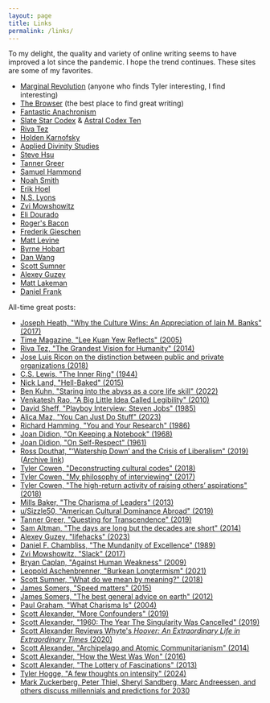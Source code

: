 ```yaml
---
layout: page
title: Links
permalink: /links/
---
```


To my delight, the quality and variety of online writing seems to have improved a lot since the pandemic. I hope the trend continues. These sites are some of my favorites.

* [Marginal Revolution](http://marginalrevolution.com/) (anyone who finds Tyler interesting, I find interesting)
* [The Browser](https://thebrowser.com/) (the best place to find great writing)
* [Fantastic Anachronism](https://fantasticanachronism.com/)
* [Slate Star Codex](http://slatestarcodex.com/) & [Astral Codex Ten](https://astralcodexten.substack.com/archive)
* [Riva Tez](https://www.hardtowrite.com/)
* [Holden Karnofsky](https://www.cold-takes.com/)
* [Applied Divinity Studies](https://applieddivinitystudies.com/)
* [Steve Hsu](https://infoproc.blogspot.com/)
* [Tanner Greer](https://scholars-stage.org/)
* [Samuel Hammond](https://www.secondbest.ca/)
* [Noah Smith](https://www.noahpinion.blog/)
* [Erik Hoel](https://www.theintrinsicperspective.com/archive)
* [N.S. Lyons](https://theupheaval.substack.com/archive)
* [Zvi Mowshowitz](https://thezvi.substack.com/archive)
* [Eli Dourado](https://elidourado.com/archive/)
* [Roger's Bacon](https://www.secretorum.life/archive)
* [Frederik Gieschen](https://neckar.substack.com/archive)
* [Matt Levine](https://www.bloomberg.com/view/topics/money-stuff)
* [Byrne Hobart](https://diff.substack.com/)
* [Dan Wang](https://danwang.co/)
* [Scott Sumner](https://themoneyillusion.com/)
* [Alexey Guzey](https://guzey.com/)
* [Matt Lakeman](https://dormin.org/)
* [Daniel Frank](https://danfrank.ca/)

All-time great posts:

- [Joseph Heath, "Why the Culture Wins: An Appreciation of Iain M. Banks" (2017)](https://www.sciphijournal.org/index.php/2017/11/12/why-the-culture-wins-an-appreciation-of-iain-m-banks/)
- [Time Magazine, "Lee Kuan Yew Reflects" (2005)](http://content.time.com/time/subscriber/printout/0,8816,1137705,00.html)
- [Riva Tez, "The Grandest Vision for Humanity" (2014)](https://www.hardtowrite.com/grandestvision/)
- [Jose Luis Ricon on the distinction between public and private organizations (2018)](https://nintil.com/the-crumbling-public-private-distinction) 
- [C.S. Lewis, "The Inner Ring" (1944)](https://www.lewissociety.org/innerring/)
- [Nick Land, "Hell-Baked" (2015)](https://archive.ph/NdGZ4)
- [Ben Kuhn, "Staring into the abyss as a core life skill" (2022)](https://www.benkuhn.net/abyss/)
- [Venkatesh Rao, "A Big Little Idea Called Legibility" (2010)](https://www.ribbonfarm.com/2010/07/26/a-big-little-idea-called-legibility/)
- [David Sheff, "Playboy Interview: Steven Jobs" (1985)](https://allaboutstevejobs.com/verbatim/interviews/playboy_1985)
- [Alica Maz, "You Can Just Do Stuff" (2023)](https://alicemaz.substack.com/p/you-can-just-do-stuff)
- [Richard Hamming, "You and Your Research" (1986)](https://www.cs.virginia.edu/~robins/YouAndYourResearch.html)
- [Joan Didion, "On Keeping a Notebook" (1968)](https://accessinghigherground.org/handouts2013/HTCTU%20Alt%20Format%20Manuals/Processing%20PDF%20Sample%20Files/00%20On%20Keeping%20a%20Notebook.pdf)
- [Joan Didion, "On Self-Respect" (1961)](https://www.vogue.com/article/joan-didion-self-respect-essay-1961)
- [Ross Douthat, "‘Watership Down’ and the Crisis of Liberalism" (2019)](https://www.nytimes.com/2019/10/22/opinion/watership-down-liberalism.html) ([Archive link](https://web.archive.org/web/20191022102037/https://www.nytimes.com/2019/10/22/opinion/watership-down-liberalism.html))
- [Tyler Cowen, "Deconstructing cultural codes" (2018)](https://marginalrevolution.com/marginalrevolution/2018/12/deconstructing-cultural-codes.html)
- [Tyler Cowen, "My philosophy of interviewing" (2017)](https://marginalrevolution.com/marginalrevolution/2017/09/my-philosophy-of-interviewing.html)
- [Tyler Cowen, "The high-return activity of raising others’ aspirations" (2018)](https://marginalrevolution.com/marginalrevolution/2018/10/high-return-activity-raising-others-aspirations.html)
- [Mills Baker, "The Charisma of Leaders" (2013)](https://metaismurder.com/post/44155254813/the-charisma-of-leaders)
- [u/Sizzle50, "American Cultural Dominance Abroad" (2019)](https://www.reddit.com/r/TheMotte/comments/bheycc/american_cultural_dominance_abroad/)
- [Tanner Greer, "Questing for Transcendence" (2019)](https://scholars-stage.blogspot.com/2019/04/on-quests-for-transcendence.html)
- [Sam Altman, "The days are long but the decades are short" (2014)](https://blog.samaltman.com/the-days-are-long-but-the-decades-are-short)
- [Alexey Guzey, "lifehacks" (2023)](https://guzey.com/lifehacks/)
- [Daniel F. Chambliss, "The Mundanity of Excellence" (1989)](https://fermatslibrary.com/s/the-mundanity-of-excellence-an-ethnographic-report-on-stratification-and-olympic-swimmers)
- [Zvi Mowshowitz, "Slack" (2017)](https://thezvi.wordpress.com/2017/09/30/slack/)
- [Bryan Caplan, "Against Human Weakness" (2009)](https://www.econlib.org/archives/2009/09/against_human_w.html)
- [Leopold Aschenbrenner, "Burkean Longtermism" (2021)](https://www.forourposterity.com/burkean-longtermism/)
- [Scott Sumner, "What do we mean by meaning?" (2018)](https://www.themoneyillusion.com/)
- [James Somers, "Speed matters" (2015)](https://jsomers.net/blog/speed-matters)
- [James Somers, "The best general advice on earth" (2012)](https://jsomers.net/blog/william-james-advice)
- [Paul Graham, "What Charisma Is" (2004)](http://www.paulgraham.com/recharisma.html)
- [Scott Alexander, "More Confounders" (2019)](https://slatestarcodex.com/2019/06/24/you-need-more-confounders/)
- [Scott Alexander, "1960: The Year The Singularity Was Cancelled" (2019)](https://slatestarcodex.com/2019/04/22/1960-the-year-the-singularity-was-cancelled/)
- [Scott Alexander Reviews Whyte's _Hoover: An Extraordinary Life in Extraordinary Times_ (2020)](https://slatestarcodex.com/2020/03/17/book-review-hoover/)
- [Scott Alexander, "Archipelago and Atomic Communitarianism" (2014)](https://slatestarcodex.com/2014/06/07/archipelago-and-atomic-communitarianism)
- [Scott Alexander, "How the West Was Won" (2016)](https://slatestarcodex.com/2016/07/25/how-the-west-was-won/)
- [Scott Alexander, "The Lottery of Fascinations" (2013)](https://slatestarcodex.com/2013/06/30/the-lottery-of-fascinations/)
- [Tyler Hogge, "A few thoughts on intensity" (2024)](https://tylerhogge.com/2024/01/29/a-few-thoughts-on-intensity/)
- [Mark Zuckerberg, Peter Thiel, Sheryl Sandberg, Marc Andreessen, and others discuss millennials and predictions for 2030](https://www.techemails.com/p/mark-zuckerberg-peter-thiel-millennials)
